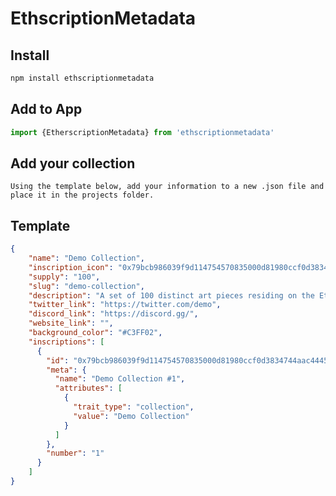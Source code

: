 # EthscriptionMetadata

## Install 

```bash
npm install ethscriptionmetadata
```

## Add to App

```javascript
import {EtherscriptionMetadata} from 'ethscriptionmetadata'
```

## Add your collection

`Using the template below, add your information to a new .json file and place it in the projects folder. `

## Template

```json
{
    "name": "Demo Collection",
    "inscription_icon": "0x79bcb986039f9d114754570835000d81980ccf0d3834744aac4445112f05aa4a",
    "supply": "100",
    "slug": "demo-collection",
    "description": "A set of 100 distinct art pieces residing on the Ethereum Blockchain",
    "twitter_link": "https://twitter.com/demo",
    "discord_link": "https://discord.gg/",
    "website_link": "",
    "background_color": "#C3FF02",
    "inscriptions": [
      {
        "id": "0x79bcb986039f9d114754570835000d81980ccf0d3834744aac4445112f05aa4a",
        "meta": {
          "name": "Demo Collection #1",
          "attributes": [
            {
              "trait_type": "collection",
              "value": "Demo Collection"
            }
          ]
        },
        "number": "1"
      }
    ]
}
```


